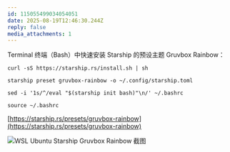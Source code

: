 ```yaml
---
id: 115055499034054051
date: 2025-08-19T12:46:30.244Z
reply: false
media_attachments: 1
---
```


Terminal 终端（Bash）中快速安装 Starship 的预设主题 Gruvbox Rainbow：
    
    
    curl -sS https://starship.rs/install.sh | sh  
      
    starship preset gruvbox-rainbow -o ~/.config/starship.toml  
      
    sed -i '1s/^/eval "$(starship init bash)"\n/' ~/.bashrc  
      
    source ~/.bashrc  
    

[https://starship.rs/presets/gruvbox-rainbow](https://starship.rs/presets/gruvbox-rainbow)

![WSL Ubuntu Starship Gruvbox Rainbow 截图](https://files.e5n.cc/media_attachments/files/115/055/497/823/848/107/original/d46de3ea792e0372.png)
